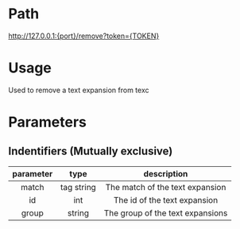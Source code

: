 # Path
http://127.0.0.1:{port}/remove?token={TOKEN}

# Usage

Used to remove a text expansion from texc

# Parameters

## Indentifiers (Mutually exclusive)

| parameter |    type    |           description            |
| :-------: | :--------: | :------------------------------: |
|   match   | tag string | The match of the text expansion  |
|    id     |    int     |   The id of the text expansion   |
|   group   |   string   | The group of the text expansions |

